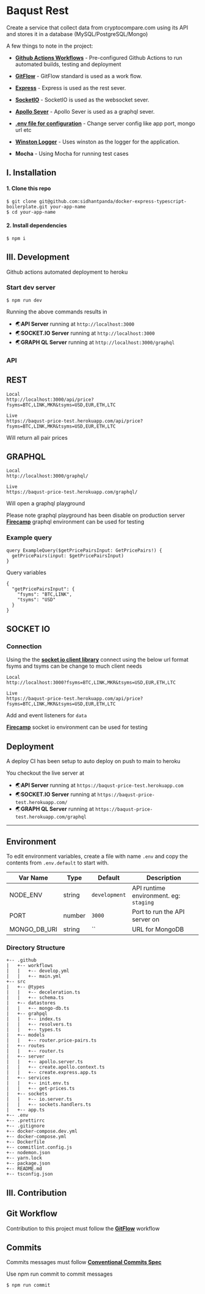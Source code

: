# Baqust Rest

Create a service that collect data from cryptocompare.com using its API and stores it in a database
(MySQL/PostgreSQL/Mongo)

A few things to note in the project:

-   **[Github Actions Workflows](https://github.com/sidhantpanda/docker-express-typescript-boilerplate/tree/master/.github/workflows)** -
    Pre-configured Github Actions to run automated builds, testing and deployment
-   **[GitFlow](https://www.atlassian.com/git/tutorials/comparing-workflows/gitflow-workflow#:~:text=Gitflow%20is%20a%20legacy%20Git,software%20development%20and%20DevOps%20practices.)** -
    GitFlow standard is used as a work flow.

-   **[Express](https://socket.io/)** - Express is used as the rest sever.

-   **[SocketIO](https://socket.io/)** - SocketIO is used as the websocket sever.

-   **[Apollo Sever](https://www.apollographql.com/docs/apollo-server/)** - Apollo Sever is used as a graphql sever.

-   **[.env file for configuration](#environment)** - Change server config like app port, mongo url etc
-   **[Winston Logger](#logging)** - Uses winston as the logger for the application.

-   **Mocha** - Using Mocha for running test cases

## I. Installation

#### 1. Clone this repo

```
$ git clone git@github.com:sidhantpanda/docker-express-typescript-boilerplate.git your-app-name
$ cd your-app-name
```

#### 2. Install dependencies

```
$ npm i
```

## III. Development

Github actions automated deployment to heroku

### Start dev server

```
$ npm run dev
```

Running the above commands results in

-   🌏**API Server** running at `http://localhost:3000`
-   🌏**SOCKET.IO Server** running at `http://localhost:3000`
-   🌏**GRAPH QL Server** running at `http://localhost:3000/graphql`

### API

## REST

```
Local
http://localhost:3000/api/price?fsyms=BTC,LINK,MKR&tsyms=USD,EUR,ETH,LTC
```

```
Live
https://baqust-price-test.herokuapp.com/api/price?fsyms=BTC,LINK,MKR&tsyms=USD,EUR,ETH,LTC
```

Will return all pair prices

## GRAPHQL

```
Local
http://localhost:3000/graphql/
```

```
Live
https://baqust-price-test.herokuapp.com/graphql/
```

Will open a graphql playground

Please note graphql playground has been disable on production server **[Firecamp](https://firecamp.io/)** graphql
environment can be used for testing

### Example query

```
query ExampleQuery($getPricePairsInput: GetPricePairs!) {
  getPricePairs(input: $getPricePairsInput)
}

```

Query variables

```
{
  "getPricePairsInput": {
    "fsyms": "BTC,LINK",
    "tsyms": "USD"
  }
}
```

## SOCKET IO

### Connection

Using the the **[socket io client library](https://socket.io/docs/v3/client-api/)** connect using the below url format
fsyms and tsyms can be change to much client needs

```
Local
http://localhost:3000?fsyms=BTC,LINK,MKR&tsyms=USD,EUR,ETH,LTC
```

```
Live
https://baqust-price-test.herokuapp.com/api/price?fsyms=BTC,LINK,MKR&tsyms=USD,EUR,ETH,LTC
```

Add and event listeners for `data`

**[Firecamp](https://firecamp.io/)** socket io environment can be used for testing

## Deployment

A deploy CI has been setup to auto deploy on push to main to heroku

You checkout the live server at

-   🌏**API Server** running at `https://baqust-price-test.herokuapp.com`
-   🌏**SOCKET.IO Server** running at `https://baqust-price-test.herokuapp.com/`
-   🌏**GRAPH QL Server** running at `https://baqust-price-test.herokuapp.com/graphql`

---

## Environment

To edit environment variables, create a file with name `.env` and copy the contents from `.env.default` to start with.

| Var Name     | Type   | Default       | Description                            |
| ------------ | ------ | ------------- | -------------------------------------- |
| NODE_ENV     | string | `development` | API runtime environment. eg: `staging` |
| PORT         | number | `3000`        | Port to run the API server on          |
| MONGO_DB_URI | string | ``            | URL for MongoDB                        |

### Directory Structure

```
+-- .github
|   +-- workflows
|   |   +-- develop.yml
|   |   +-- main.yml
+-- src
|   +-- @types
|   |   +-- deceleration.ts
|   |   +-- schema.ts
|   +-- datastores
|   |   +-- mongo-db.ts
|   +-- grahpql
|   |   +-- index.ts
|   |   +-- resolvers.ts
|   |   +-- types.ts
|   +-- models
|   |   +-- router.price-pairs.ts
|   +-- routes
|   |   +-- router.ts
|   +-- server
|   |   +-- apollo.server.ts
|   |   +-- create.apollo.context.ts
|   |   +-- create.express.app.ts
|   +-- services
|   |   +-- init.env.ts
|   |   +-- get-prices.ts
|   +-- sockets
|   |   +-- io.server.ts
|   |   +-- sockets.handlers.ts
|   +-- app.ts
+-- .env
+-- .prettirrc
+-- .gitignore
+-- docker-compose.dev.yml
+-- docker-compose.yml
+-- Dockerfile
+-- commitlint.config.js
+-- nodemon.json
+-- yarn.lock
+-- package.json
+-- README.md
+-- tsconfig.json
```

## III. Contribution

## Git Workflow

Contribution to this project must follow the
**[GitFlow](https://www.atlassian.com/git/tutorials/comparing-workflows/gitflow-workflow#:~:text=Gitflow%20is%20a%20legacy%20Git,software%20development%20and%20DevOps%20practices.)**
workflow

## Commits

Commits messages must follow **[Conventional Commits Spec](https://www.conventionalcommits.org/en/v1.0.0/)**

Use npm run commit to commit messages

```
$ npm run commit
```
